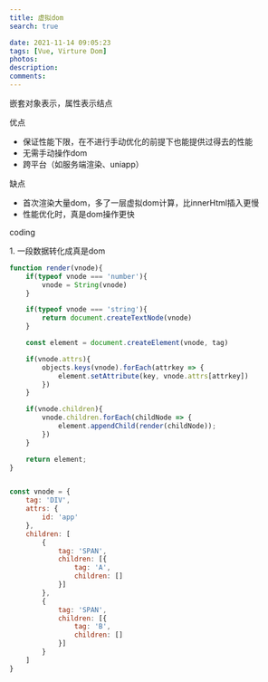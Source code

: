 ```yaml
---
title: 虚拟dom
search: true

date: 2021-11-14 09:05:23
tags: [Vue, Virture Dom]
photos:
description:
comments:
---
```


嵌套对象表示，属性表示结点

优点

* 保证性能下限，在不进行手动优化的前提下也能提供过得去的性能
* 无需手动操作dom
* 跨平台（如服务端渲染、uniapp）

缺点

* 首次渲染大量dom，多了一层虚拟dom计算，比innerHtml插入更慢
* 性能优化时，真是dom操作更快

coding

1\. 一段数据转化成真是dom
```javascript
function render(vnode){
    if(typeof vnode === 'number'){
        vnode = String(vnode)
    }   

    if(typeof vnode === 'string'){
        return document.createTextNode(vnode)
    }

    const element = document.createElement(vnode, tag)

    if(vnode.attrs){
        objects.keys(vnode).forEach(attrkey => {
            element.setAttribute(key, vnode.attrs[attrkey])
        })
    }

    if(vnode.children){
        vnode.children.forEach(childNode => {
            element.appendChild(render(childNode));
        })
    }

    return element;
}


const vnode = {
    tag: 'DIV',
    attrs: {
        id: 'app'
    },
    children: [
        {
            tag: 'SPAN',
            children: [{
                tag: 'A',
                children: []
            }]
        },
        {
            tag: 'SPAN',
            children: [{
                tag: 'B',
                children: []
            }]
        }
    ]
}